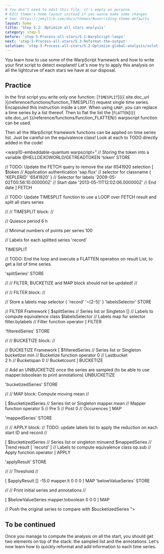 ```yaml
---
# You don't need to edit this file, it's empty on purpose.
# Edit theme's home layout instead if you wanna make some changes
# See: https://jekyllrb.com/docs/themes/#overriding-theme-defaults
layout: home
title: 'Step 5.2: Optimize all stars analysis'
category: step-5
before: 'step-5-Process-all-stars/5.1-WarpScript-loops'
next: 'step-5-Process-all-stars/5.3-Reformat-the-output'
solution: 'step-5-Process-all-stars/5.2-Optimize-global-analysis/solutions'
---
```


You learn how to use some of the WarpScript framework and how to write your first script to detect exoplanet! Let's now try to apply this analysis on all the lightcurve of each stars we have at our disposal.

## Practice

In the first script you write only one function: [`TIMESPLIT`]({{ site.doc_url }}/reference/functions/function_TIMESPLIT/) request single time series. Encapsuled this instruction inside a `LOOP`. When using `LMAP`, you can replace a time series by a list thereof. Then to flat the list the [`FLATTEN`]({{ site.doc_url }}/reference/functions/function_FLATTEN/) warpscript function can be used.

Then all the WarpScript framework functions can be applied on time series list. Just be careful on the equivalence class! Look at each to TODO directly added in the code!

<warp10-embeddable-quantum warpscript="
// Storing the token into a variable
@HELLOEXOWORLD/GETREADTOKEN 'token' STORE 

// TODO: Update the FETCH query to remove the star 6541920 selection
[ 
    $token                              // Application authentication
    'sap.flux'                          // selector for classname
    { 'KEPLERID' '6541920' }            // Selector for labels
    '2009-05-02T00:56:10.000000Z'       // Start date
    '2013-05-11T12:02:06.000000Z'       // End date
] 
FETCH

// TODO: Update TIMESPLIT function to use a LOOP over FETCH result and split all stars series

//
// TIMESPLIT block:
//

// Quiesce period
6 h

// Minimal numbers of points per series 
100

// Labels for each splitted series
'record'

TIMESPLIT

// TODO: End the loop and execute a FLATTEN operation on result List, to get a list of time series.

'splitSeries' STORE

//
// FILTER, BUCKETIZE and MAP block should not be updated!
//


//
// FILTER block:
//

// Store a labels map selector
{ 'record' '~[2-5]' } 'labelsSelector' STORE

// FILTER Framework
[
    $splitSeries                    // Series list or Singleton
    []                              // Labels to compute equivalence class
    $labelsSelector                 // Labels map for selector
    filter.bylabels                 // Filter function operator 
]
FILTER

'filteredSeries' STORE

//
// BUCKETIZE block:
//

// BUCKETIZE Framework
[
    $filteredSeries                     // Series list or Singleton
    bucketizer.min                      // Bucketize function operator
    0                                   // Lastbucket 				
    2 h                                 // Bucketspan
    0                                   // Bucketcount
]
BUCKETIZE

// Add an UNBUCKETIZE once the series are sampled (to be able to use mapper.toboolean to print annotations)
UNBUCKETIZE

'bucketizedSeries' STORE

//
// MAP block: Compute moving mean 
//

[
    $bucketizedSeries               // Series list or Singleton
    mapper.mean                     // Mapper function operator
    5                               // Pre
    5                               // Post
    0                               // Occurences
]
MAP      

'mappedSeries' STORE

//
// APPLY block:
// TODO: update labels list to apply the reduction on each start ID and record
//

[
    $bucketizedSeries                   // Series list or singleton minuend
    $mappedSeries                       // Trend result
    [ 'record' ]                        // Labels to compute equivalence class
    op.sub                              // Apply function operator
]
APPLY

'applyResult' STORE

// 
// Threshold
//

[ $applyResult [] -15.0 mapper.lt 0 0 0 ] MAP 
'belowValueSeries' STORE

// 
// Print initial series and annotations
//

[ $belowValueSeries mapper.toboolean 0 0 0 ] MAP

// Push the original series to compare with
$bucketizedSeries
">
</warp10-embeddable-quantum>

## To be continued

Once you manage to compute the analysis on all the start, you should get two elements on top of the stack: the sampled list and the annotations. Let's now learn how to quickly reformat and add information to each time series.